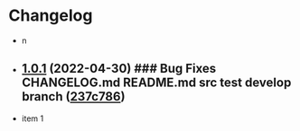 # Changelog

- n
- ## [1.0.1](https://github.com/iamamutt/gh-actions-test/compare/v1.0.0...v1.0.1) (2022-04-30) ### Bug Fixes CHANGELOG.md README.md src test develop branch ([237c786](https://github.com/iamamutt/gh-actions-test/commit/237c7869858ef619eecc41aa266e8559f95c1ee3)) 

- item 1
